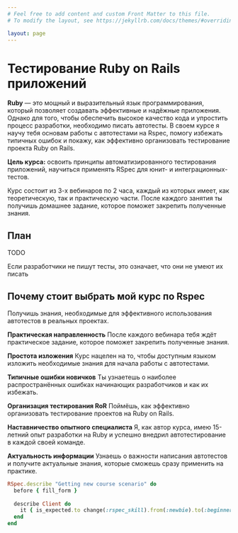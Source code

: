 ```yaml
---
# Feel free to add content and custom Front Matter to this file.
# To modify the layout, see https://jekyllrb.com/docs/themes/#overriding-theme-defaults

layout: page
---
```


# Тестирование Ruby on Rails приложений

**Ruby** — это мощный и выразительный язык программирования, который позволяет создавать эффективные и надёжные приложения. Однако для того, чтобы обеспечить высокое качество кода и упростить процесс разработки, необходимо писать автотесты. В своем курсе я научу тебя основам работы с автотестами на Rspec, помогу избежать типичных ошибок и покажу, как эффективно организовать тестирование проекта Ruby on Rails.

**Цель курса:** освоить принципы автоматизированного тестирования приложений, научиться применять RSpec для юнит- и интеграционных-тестов.

Курс состоит из 3-х вебинаров по 2 часа, каждый из которых имеет, как теоретическую, так и практическую части. После каждого занятия ты получишь домашнее задание, которое поможет закрепить полученные знания.


## План

TODO


Если разработчики не пишут тесты, это означает, что они не умеют их писать

## Почему стоит выбрать мой курс по Rspec

Получишь знания, необходимые для эффективного использования автотестов в реальных проектах.


**Практическая направленность**
После каждого вебинара тебя ждёт практическое задание, которое поможет закрепить полученные знания.

**Простота изложения**
Курс нацелен на то, чтобы доступным языком изложить необходимые знания для начала работы с автотестами.

**Типичные ошибки новичков**
Ты узнаетешь о наиболее распространённых ошибках начинающих разработчиков и как их избежать.

**Организация тестирования RoR**
Поймёшь, как эффективно организовать тестирование проектов на Ruby on Rails.

**Наставничество опытного специалиста**
Я, как автор курса, имею 15-летний опыт разработки на Ruby и успешно внедрил автотестирование в каждой своей команде.

**Актуальность информации**
Узнаешь о важности написания автотестов и получите актуальные знания, которые сможешь сразу применить на практике.


```Ruby
RSpec.describe "Getting new course scenario" do
  before { fill_form }
  
  describe Client do
    it { is_expected.to change(:rspec_skill).from(:newbie).to(:beginner) }
  end
end
```
